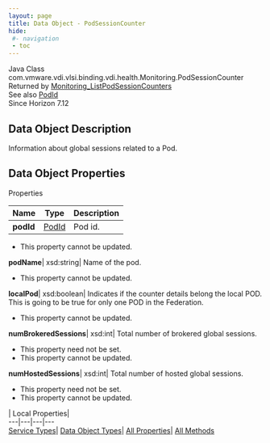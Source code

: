 ```yaml
---
layout: page
title: Data Object - PodSessionCounter
hide:
 #- navigation
 - toc
---
```






Java Class
    com.vmware.vdi.vlsi.binding.vdi.health.Monitoring.PodSessionCounter  
Returned by
     [Monitoring_ListPodSessionCounters](vdi.health.Monitoring.md#listPodSessionCounters)  
See also
     [PodId](vdi.entity.PodId.md)  
Since 
    Horizon 7.12

## Data Object Description 

Information about global sessions related to a Pod. 

## Data Object Properties

Properties

Name |  Type |  Description   
---|---|---  
**podId**| [PodId](vdi.entity.PodId.md)|  Pod id.   


* This property cannot be updated.

  
**podName**|  xsd:string|  Name of the pod.   


* This property cannot be updated.

  
**localPod**|  xsd:boolean|  Indicates if the counter details belong the local POD. This is going to be true for only one POD in the Federation.   


* This property cannot be updated.

  
**numBrokeredSessions**|  xsd:int|  Total number of brokered global sessions.   


* This property need not be set.
* This property cannot be updated.

  
**numHostedSessions**|  xsd:int|  Total number of hosted global sessions.   


* This property need not be set.
* This property cannot be updated.

  
  
  
 | Local Properties|   
---|---|---|---  
[Service Types](index-mo_types.md)| [Data Object Types](index-do_types.md)| [All Properties](index-properties.md)| [All Methods](index-methods.md)  
  
  

